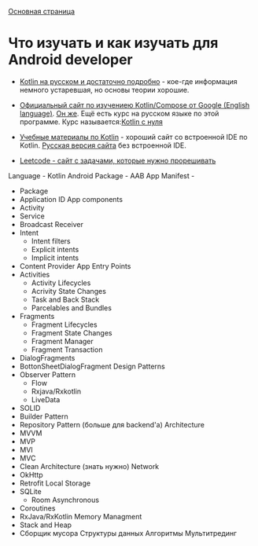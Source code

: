 [Основная страница](README.md)

# Что изучать и как изучать для Android developer

- [Kotlin на русском и достаточно подробно](https://metanit.com/kotlin/tutorial/1.1.php) - кое-где информация немного устаревшая, но основы теории хорошие.

- [Официальный сайт по изучениею Kotlin/Compose от Google (English language)](https://rsvp.withgoogle.com/events/android_learning_ca "Учебный сайт от Google"). [Он же](https://developer.android.com/courses/android-basics-compose/course "developer.android.com"). Ещё есть курс на русском языке по этой программе. Курс называется:[Kotlin с нуля](https://www.youtube.com/watch?v=DMXJ0rXPKIQ&list=PLiyjLbEJ4htYURjuFcRyxZcbWLVjJC0S9&index=1 "Виде урок")

- [Учебные материалы по Kotlin](https://kotlinlang.org/ "kotlinlang.org") - хороший сайт со встроенной IDE по Kotlin. [Русская версия сайта](https://kotlinlang.ru/docs/basic-syntax.html) без встроенной IDE.

- [Leetcode - сайт с задачами, которые нужно прорешивать](https://leetcode.com/ "leetcode.com")

Language - Kotlin
Android Package - AAB
App Manifest - 
  - Package
  - Application ID
App components
  - Activity
  - Service
  - Broadcast Receiver
  - Intent
    - Intent filters
    - Explicit intents
    - Implicit intents
  - Content Provider
App Entry Points
  - Activities
    - Activity Lifecycles
    - Acrivity State Changes
    - Task and Back Stack
    - Parcelables and Bundles
  - Fragments
    - Fragment Lifecycles
    - Fragment State Changes
    - Fragment Manager
    - Fragment Transaction
  - DialogFragments
  - BottonSheetDialogFragment
Design Patterns
  - Observer Pattern
    - Flow
    - Rxjava/Rxkotlin
    - LiveData
  - SOLID
  - Builder Pattern
  - Repository Pattern (больше для backend'а)
Architecture
  - MVVM
  - MVP
  - MVI
  - MVC
  - Clean Architecture (знать нужно)
Network
  - OkHttp
  - Retrofit
Local Storage
  - SQLite
    - Room
Asynchronous
  - Coroutines
  - RxJava/RxKotlin
Memory Managment
  - Stack and Heap
  - Сборщик мусора
Структуры данных
Алгоритмы
Мультитрединг


